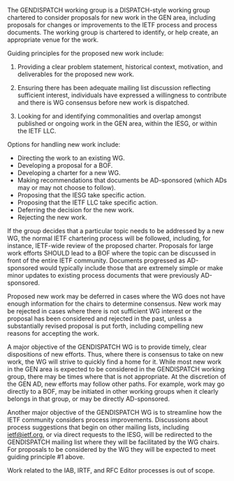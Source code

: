 The GENDISPATCH working group is a DISPATCH-style working group chartered to consider proposals for new work in the GEN area, including proposals for changes or improvements to the IETF process and process documents. The working group is chartered to identify, or help create, an appropriate venue for the work.

Guiding principles for the proposed new work include:

1. Providing a clear problem statement, historical context, motivation, and deliverables for the proposed new work.

2. Ensuring there has been adequate mailing list discussion reflecting sufficient interest, individuals have expressed a willingness to contribute and there is WG consensus before new work is dispatched.

3. Looking for and identifying commonalities and overlap amongst published or ongoing work in the GEN area, within the IESG, or within the IETF LLC.

Options for handling new work include:

- Directing the work to an existing WG. 
- Developing a proposal for a BOF. 
- Developing a charter for a new WG. 
- Making recommendations that documents be AD-sponsored (which ADs may or may not choose to follow).  
- Proposing that the IESG take specific action.
- Proposing that the IETF LLC take specific action.
- Deferring the decision for the new work. 
- Rejecting the new work.

If the group decides that a particular topic needs to be addressed by a new WG, the normal IETF chartering process will be followed, including, for instance, IETF-wide review of the proposed charter. Proposals for large work efforts SHOULD lead to a BOF where the topic can be discussed in front of the entire IETF community. Documents progressed as AD-sponsored would typically include those that are extremely simple or make minor updates to existing process documents that were previously AD-sponsored.

Proposed new work may be deferred in cases where the WG does not have enough information for the chairs to determine consensus. New work may be rejected in cases where there is not sufficient WG interest or the proposal has been considered and rejected in the past, unless a substantially revised proposal is put forth, including compelling new reasons for accepting the work.

A major objective of the GENDISPATCH WG is to provide timely, clear dispositions of new efforts. Thus, where there is consensus to take on new work, the WG will strive to quickly find a home for it. While most new work in the GEN area is expected to be considered in the GENDISPATCH working group, there may be times where that is not appropriate. At the discretion of the GEN AD, new efforts may follow other paths. For example, work may go directly to a BOF, may be initiated in other working groups when it clearly belongs in that group, or may be directly AD-sponsored.

Another major objective of the GENDISPATCH WG is to streamline how the IETF community considers process improvements. Discussions about process suggestions that begin on other mailing lists, including ietf@ietf.org, or via direct requests to the IESG, will be redirected to the GENDISPATCH mailing list where they will be facilitated by the WG chairs. For proposals to be considered by the WG they will be expected to meet guiding principle #1 above.

Work related to the IAB, IRTF, and RFC Editor processes is out of scope. 